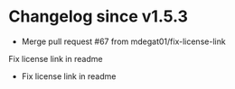 # Changelog since v1.5.3
- Merge pull request #67 from mdegat01/fix-license-link

Fix license link in readme 
- Fix license link in readme 
